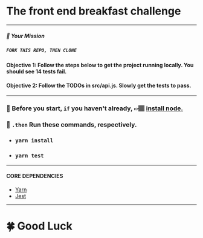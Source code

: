 # The front end breakfast challenge
---
##### 🚀 Your Mission
##### ```FORK THIS REPO, THEN CLONE```
#### Objective 1: Follow the steps below to get the project running locally. You should see 14 tests fail.
#### Objective 2: Follow the TODOs in src/api.js. Slowly get the tests to pass.
___
### 🚦 Before you start,  ```if``` you haven't already, 👉🏽 [install node.](https://nodejs.org)
### 🏃 ```.then``` Run these commands, respectively.
+ ### ```yarn install```
+ ### ```yarn test```
___
#### CORE DEPENDENCIES
+ [Yarn](https://yarnpkg.com)
+ [Jest](https://jestjs.io/)
___
# 🍀 Good Luck
